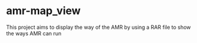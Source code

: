 # amr-map_view

This project aims to display the way of the AMR by using a RAR file to show the ways AMR can run
